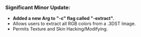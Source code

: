 ### Significant Minor Update:
* **Added a new Arg to "-c" flag called "-extract".**
* Allows users to extract all RGB colors from a .3DST Image.
* Permits Texture and Skin Hacking/Modifying.
